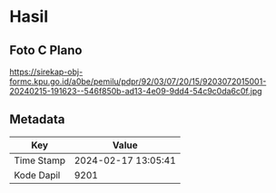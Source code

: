 # Hasil

## Foto C Plano

https://sirekap-obj-formc.kpu.go.id/a0be/pemilu/pdpr/92/03/07/20/15/9203072015001-20240215-191623--546f850b-ad13-4e09-9dd4-54c9c0da6c0f.jpg


## Metadata

| Key        | Value               |
| ---------- | ------------------- |
| Time Stamp | 2024-02-17 13:05:41 |
| Kode Dapil | 9201                |



